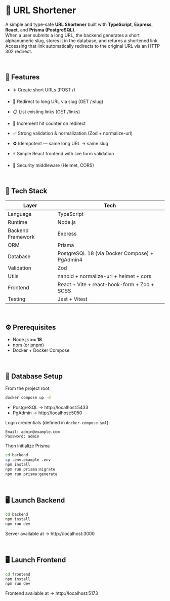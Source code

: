 # 🔗 URL Shortener

A simple and type-safe **URL Shortener** built with **TypeScript**, **Express**, **React**, and **Prisma (PostgreSQL)**.  
When a user submits a long URL, the backend generates a short alphanumeric slug, stores it in the database, and returns a shortened link.  
Accessing that link automatically redirects to the original URL via an HTTP 302 redirect.

<br>

## 🚀 Features

- ✳️ Create short URLs (POST /)

- 🔁 Redirect to long URL via slug (GET /:slug)

- 📋 List existing links (GET /links)

- 🔢 Increment hit counter on redirect

- ✅ Strong validation & normalization (Zod + normalize-url)

- ♻️ Idempotent — same long URL → same slug

- ⚡ Simple React frontend with live form validation

- 🔐 Security middleware (Helmet, CORS)

<br>

## 🧱 Tech Stack

| Layer | Tech |
|-------|------|
| Language | TypeScript |
| Runtime | Node.js |
| Backend Framework | Express |
| ORM | Prisma |
| Database | PostgreSQL 18 (via Docker Compose) + PgAdmin4 |
| Validation | Zod |
| Utils | nanoid + normalize-url + helmet + cors |
| Frontend | React + Vite + react-hook-form + Zod + SCSS |
| Testing | Jest + Vitest |

<br>

## ⚙️ Prerequisites

- Node.js **>= 18**
- npm (or pnpm)
- Docker + Docker Compose

<br>

## 🐘 Database Setup

From the project root:

```bash
docker compose up -d
```

- PostgreSQL → http://localhost:5433
- PgAdmin → http://localhost:5050

Login credentials (defined in `docker-compose.yml`):
```psql
Email: admin@example.com
Password: admin
```
Then initialize Prisma
```bash
cd backend
cp .env.example .env
npm install
npm run prisma:migrate
npm run prisma:generate
```

<br>

## 🖥️ Launch Backend

```bash
cd backend
npm install
npm run dev
```
Server available at → http://localhost:3000

<br>

## 🖥️ Launch Frontend

```bash
cd frontend
npm install
npm run dev
```
Frontend available at → http://localhost:5173